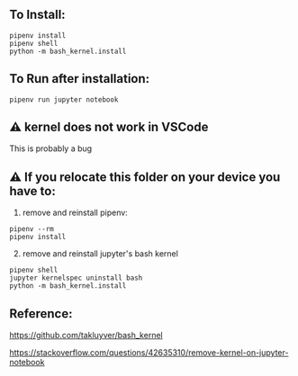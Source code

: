 

## To Install:

```
pipenv install
pipenv shell 
python -m bash_kernel.install
```



## To Run after installation:

```
pipenv run jupyter notebook
```



## :warning: kernel does not work in VSCode

This is probably a bug



## :warning: If you relocate this folder on your device you have to:

1. remove and reinstall pipenv:
```
pipenv --rm
pipenv install
```

2. remove and reinstall jupyter's bash kernel
```
pipenv shell 
jupyter kernelspec uninstall bash
python -m bash_kernel.install
```


## Reference:

https://github.com/takluyver/bash_kernel

https://stackoverflow.com/questions/42635310/remove-kernel-on-jupyter-notebook




